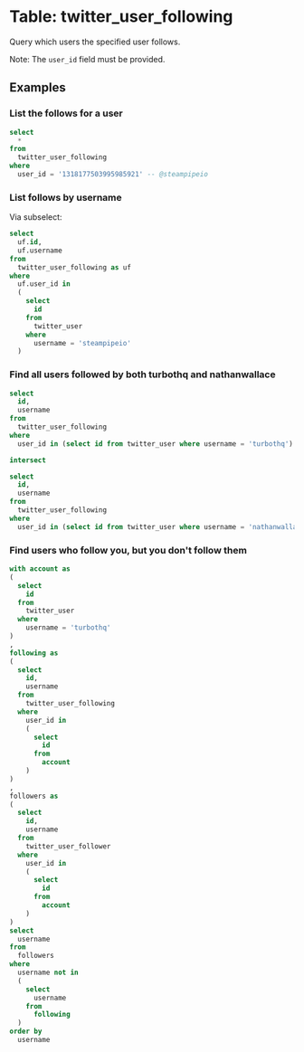 # Table: twitter_user_following

Query which users the specified user follows.

Note: The `user_id` field must be provided.

## Examples

### List the follows for a user

```sql
select
  *
from
  twitter_user_following
where
  user_id = '1318177503995985921' -- @steampipeio
```

### List follows by username

Via subselect:
```sql
select
  uf.id,
  uf.username
from
  twitter_user_following as uf
where
  uf.user_id in
  (
    select
      id
    from
      twitter_user
    where
      username = 'steampipeio'
  )
```

### Find all users followed by both turbothq and nathanwallace

```sql
select
  id,
  username
from
  twitter_user_following
where
  user_id in (select id from twitter_user where username = 'turbothq')

intersect

select
  id,
  username
from
  twitter_user_following
where
  user_id in (select id from twitter_user where username = 'nathanwallace')
```

### Find users who follow you, but you don't follow them

```sql
with account as 
(
  select
    id 
  from
    twitter_user 
  where
    username = 'turbothq' 
)
,
following as 
(
  select
    id,
    username 
  from
    twitter_user_following 
  where
    user_id in 
    (
      select
        id 
      from
        account
    )
)
,
followers as 
(
  select
    id,
    username 
  from
    twitter_user_follower 
  where
    user_id in 
    (
      select
        id 
      from
        account
    )
)
select
  username 
from
  followers 
where
  username not in 
  (
    select
      username 
    from
      following
  )
order by
  username
```

